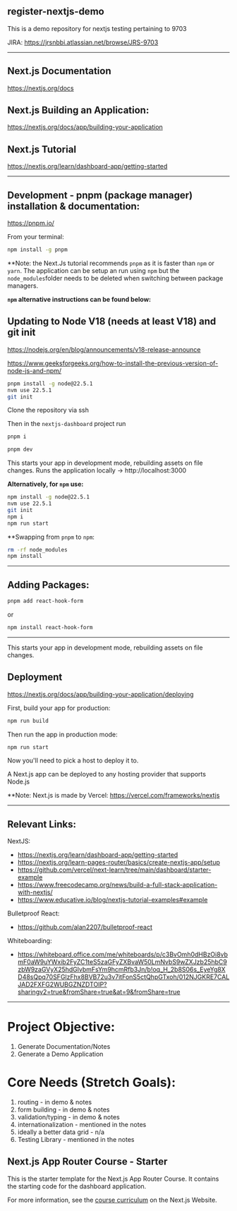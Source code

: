 
## register-nextjs-demo
This is a demo repository for nextjs testing pertaining to 9703

JIRA: https://jrsnbbi.atlassian.net/browse/JRS-9703

---

##  Next.js Documentation
https://nextjs.org/docs
##  Next.js Building an Application:
https://nextjs.org/docs/app/building-your-application
##  Next.js Tutorial
https://nextjs.org/learn/dashboard-app/getting-started

---

## Development - pnpm (package manager) installation & documentation:
https://pnpm.io/

From your terminal:

```sh
npm install -g pnpm
```

**Note: the Next.Js tutorial recommends `pnpm` as it is faster than `npm` or `yarn`. The application can be setup an run using `npm` but the `node_modules`folder needs to be deleted when switching between package managers.

**`npm` alternative instructions can be found below:**

##  Updating to Node V18 (needs at least V18) and git init
https://nodejs.org/en/blog/announcements/v18-release-announce

https://www.geeksforgeeks.org/how-to-install-the-previous-version-of-node-js-and-npm/

```sh
pnpm install -g node@22.5.1
nvm use 22.5.1
git init
```

Clone the repository via ssh

Then in the `nextjs-dashboard` project run

```sh
pnpm i
```

```sh
pnpm dev
```

This starts your app in development mode, rebuilding assets on file changes.
Runs the application locally ->  http://localhost:3000


**Alternatively, for `npm` use:**
```sh
npm install -g node@22.5.1
nvm use 22.5.1
git init
npm i
npm run start
```

**Swapping from `pnpm` to `npm`:
```sh
rm -rf node_modules
npm install
```

---

## Adding Packages:

```sh
pnpm add react-hook-form
```

or

```sh
npm install react-hook-form 
```

---

This starts your app in development mode, rebuilding assets on file changes.

## Deployment
https://nextjs.org/docs/app/building-your-application/deploying

First, build your app for production:

```sh
npm run build
```

Then run the app in production mode:

```sh
npm run start
```

Now you'll need to pick a host to deploy it to.

A Next.js app can be deployed to any hosting provider that supports Node.js

**Note: Next.js is made by Vercel: https://vercel.com/frameworks/nextjs

---

##  Relevant Links:
NextJS:
 - https://nextjs.org/learn/dashboard-app/getting-started
 - https://nextjs.org/learn-pages-router/basics/create-nextjs-app/setup
 - https://github.com/vercel/next-learn/tree/main/dashboard/starter-example
 - https://www.freecodecamp.org/news/build-a-full-stack-application-with-nextjs/
 - https://www.educative.io/blog/nextjs-tutorial-examples#example

Bulletproof React:
 - https://github.com/alan2207/bulletproof-react

Whiteboarding:
 - https://whiteboard.office.com/me/whiteboards/p/c3BvOmh0dHBzOi8vbmF0aW9uYWxib2FyZC1teS5zaGFyZXBvaW50LmNvbS9wZXJzb25hbC9zbW9zaGVyX25hdGlvbmFsYm9hcmRfb3Jn/b!oq_H_2b8S06s_EyeYg8XD48sQpq70SFGlzFhx8BVB72u3v7itFonS5ctQhpGTxoh/012NJGKRE7CALJAD2FXFG2WUBGZNZDTOIP?sharingv2=true&fromShare=true&at=9&fromShare=true

---

# Project Objective:
1) Generate Documentation/Notes
2) Generate a Demo Application

# Core Needs (Stretch Goals):
1) routing - in demo & notes
2) form building - in demo & notes
3) validation/typing - in demo & notes
4) internationalization - mentioned in the notes
5) ideally a better data grid - n/a
6) Testing Library - mentioned in the notes


## Next.js App Router Course - Starter

This is the starter template for the Next.js App Router Course. It contains the starting code for the dashboard application.

For more information, see the [course curriculum](https://nextjs.org/learn) on the Next.js Website.
